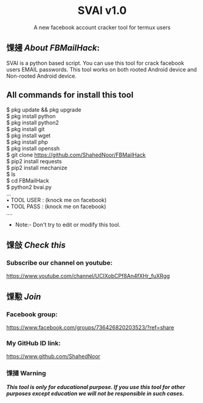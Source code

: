 <h1 align="center">SVAI v1.0</h1>
<p align="center">
      A new facebook account cracker tool for termux users
</p>

## 馃攳 ***About FBMailHack***:

SVAI is a python based script. You can use this tool for crack facebook users EMAIL passwords. This tool works on both rooted Android device and Non-rooted Android device.

## All commands for install this tool
$ pkg update && pkg upgrade
<br>
$ pkg install python
<br/>
$ pkg install python2
<br/>
$ pkg install git
<br/>
$ pkg install wget
<br/>
$ pkg install php
<br/>
$ pkg install openssh
<br/>
$ git clone https://github.com/ShahedNoor/FBMailHack
<br/>
$ pip2 install requests
<br/>
$ pip2 install mechanize
<br/>
$ ls
<br/>
$ cd FBMailHack
<br/>
$ python2 bvai.py
<br/>
...
<br/>
• TOOL USER : (knock me on facebook)
<br/>
• TOOL PASS : (knock me on facebook)
<br/>
....
<br/>

* Note:- Don't try to edit or modify this tool.

## 馃敆 ***Check this***

### Subscribe our channel on youtube:
https://www.youtube.com/channel/UCIXobCPf8An4fXHr_fuXRgg

## 馃懃 ***Join***

### Facebook group: 
https://www.facebook.com/groups/736426820203523/?ref=share

### My GitHub ID link:
https://www.github.com/ShahedNoor

### 馃摙 Warning

***This tool is only for educational purpose. If you use this tool for other purposes except education we will not be responsible in such cases.***
